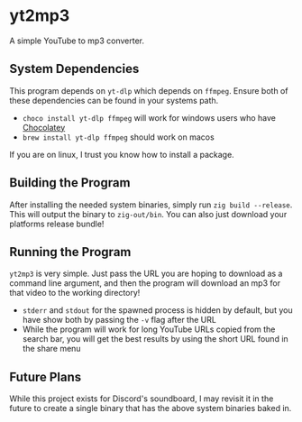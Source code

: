 # yt2mp3
A simple YouTube to mp3 converter.

## System Dependencies
This program depends on `yt-dlp` which depends on `ffmpeg`. Ensure both of these dependencies can be found in your systems path.
- `choco install yt-dlp ffmpeg` will work for windows users who have [Chocolatey](https://chocolatey.org/install)
- `brew install yt-dlp ffmpeg` should work on macos

If you are on linux, I trust you know how to install a package.

## Building the Program
After installing the needed system binaries, simply run `zig build --release`. This will output the binary to `zig-out/bin`. You can also just download your platforms release bundle!

## Running the Program
`yt2mp3` is very simple. Just pass the URL you are hoping to download as a command line argument, and then the program will download an mp3 for that video to the working directory!
- `stderr` and `stdout` for the spawned process is hidden by default, but you have show both by passing the `-v` flag after the URL
- While the program will work for long YouTube URLs copied from the search bar, you will get the best results by using the short URL found in the share menu 

## Future Plans
While this project exists for Discord's soundboard, I may revisit it in the future to create a single binary that has the above system binaries baked in. 